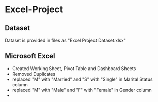 # Excel-Project

## Dataset 
Dataset is provided in files as "Excel Project Dataset.xlsx"

## Microsoft Excel
- Created Working Sheet, Pivot Table and Dashboard Sheets
- Removed Duplicates
- replaced "M" with "Married" and "S" with "Single" in Marital Status column
- replaced "M" with "Male" and "F" with "Female" in Gender column
- 

